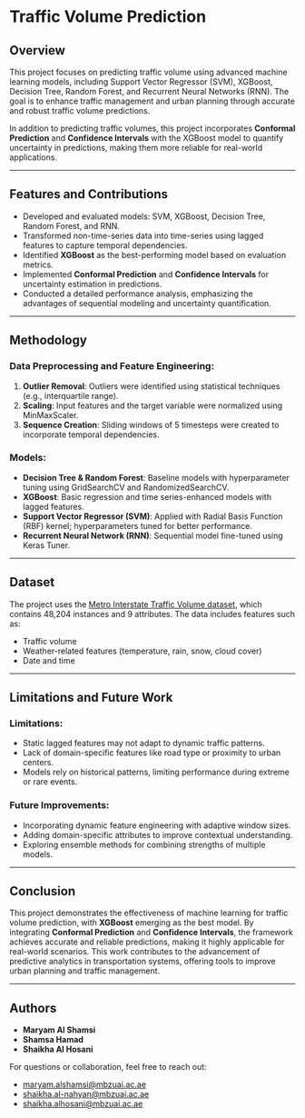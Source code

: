 # Traffic Volume Prediction

## Overview
This project focuses on predicting traffic volume using advanced machine learning models, including Support Vector Regressor (SVM), XGBoost, Decision Tree, Random Forest, and Recurrent Neural Networks (RNN). The goal is to enhance traffic management and urban planning through accurate and robust traffic volume predictions.

In addition to predicting traffic volumes, this project incorporates **Conformal Prediction** and **Confidence Intervals** with the XGBoost model to quantify uncertainty in predictions, making them more reliable for real-world applications.

---

## Features and Contributions
- Developed and evaluated models: SVM, XGBoost, Decision Tree, Random Forest, and RNN.
- Transformed non-time-series data into time-series using lagged features to capture temporal dependencies.
- Identified **XGBoost** as the best-performing model based on evaluation metrics.
- Implemented **Conformal Prediction** and **Confidence Intervals** for uncertainty estimation in predictions.
- Conducted a detailed performance analysis, emphasizing the advantages of sequential modeling and uncertainty quantification.

---

## Methodology
### Data Preprocessing and Feature Engineering:
1. **Outlier Removal**: Outliers were identified using statistical techniques (e.g., interquartile range).
2. **Scaling**: Input features and the target variable were normalized using MinMaxScaler.
3. **Sequence Creation**: Sliding windows of 5 timesteps were created to incorporate temporal dependencies.

### Models:
- **Decision Tree & Random Forest**: Baseline models with hyperparameter tuning using GridSearchCV and RandomizedSearchCV.
- **XGBoost**: Basic regression and time series-enhanced models with lagged features.
- **Support Vector Regressor (SVM)**: Applied with Radial Basis Function (RBF) kernel; hyperparameters tuned for better performance.
- **Recurrent Neural Network (RNN)**: Sequential model fine-tuned using Keras Tuner.

---

## Dataset
The project uses the [Metro Interstate Traffic Volume dataset](https://www.kaggle.com/code/xreina8/traffic-volume-prediction/input), which contains 48,204 instances and 9 attributes. The data includes features such as:
- Traffic volume
- Weather-related features (temperature, rain, snow, cloud cover)
- Date and time

---

## Limitations and Future Work
### Limitations:
- Static lagged features may not adapt to dynamic traffic patterns.
- Lack of domain-specific features like road type or proximity to urban centers.
- Models rely on historical patterns, limiting performance during extreme or rare events.

### Future Improvements:
- Incorporating dynamic feature engineering with adaptive window sizes.
- Adding domain-specific attributes to improve contextual understanding.
- Exploring ensemble methods for combining strengths of multiple models.

---

## Conclusion
This project demonstrates the effectiveness of machine learning for traffic volume prediction, with **XGBoost** emerging as the best model. By integrating **Conformal Prediction** and **Confidence Intervals**, the framework achieves accurate and reliable predictions, making it highly applicable for real-world scenarios. This work contributes to the advancement of predictive analytics in transportation systems, offering tools to improve urban planning and traffic management.

---

## Authors
- **Maryam Al Shamsi**
- **Shamsa Hamad**
- **Shaikha Al Hosani**

For questions or collaboration, feel free to reach out:
- maryam.alshamsi@mbzuai.ac.ae
- shaikha.al-nahyan@mbzuai.ac.ae
- shaikha.alhosani@mbzuai.ac.ae
